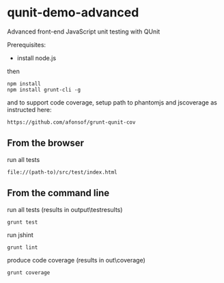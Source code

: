 qunit-demo-advanced
===================

Advanced front-end JavaScript unit testing with QUnit

Prerequisites:

* install node.js

then

    npm install
    npm install grunt-cli -g

and to support code coverage, setup path to phantomjs and jscoverage as instructed here:

    https://github.com/afonsof/grunt-qunit-cov



From the browser
----------------

run all tests

    file://(path-to)/src/test/index.html


From the command line
---------------------

run all tests (results in output\testresults)

    grunt test


run jshint

    grunt lint


produce code coverage (results in out\coverage)

    grunt coverage